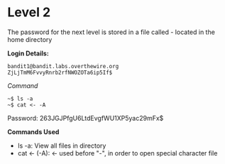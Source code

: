 # Level 2

The password for the next level is stored in a file called - located in the home directory

**Login Details:**
```
bandit1@bandit.labs.overthewire.org
ZjLjTmM6FvvyRnrb2rfNWOZOTa6ip5If$
```

*Command*
```
~$ ls -a
~$ cat <- -A
```
Password: 
263JGJPfgU6LtdEvgfWU1XP5yac29mFx$

**Commands Used**
- ls -a: View all files in directory
- cat <- (-A): <- used before "-", in order to open special character file
